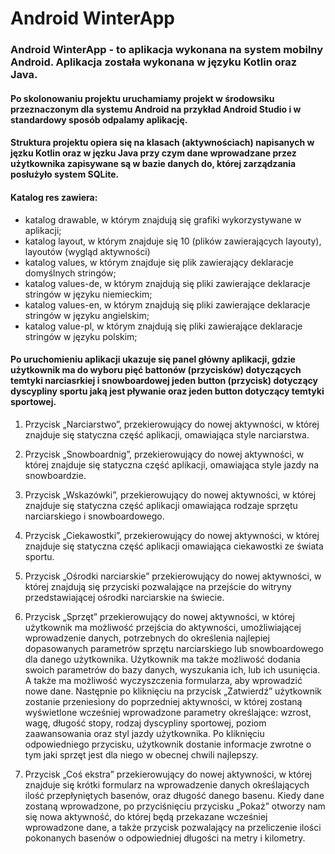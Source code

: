 # Android WinterApp
### Android WinterApp - to aplikacja wykonana na system mobilny Android. Aplikacja została wykonana w języku Kotlin oraz Java. 
#### Po skolonowaniu projektu uruchamiamy projekt w środowsiku przeznaczonym dla systemu Android na przykład Android Studio i w standardowy sposób odpalamy aplikację. 
#### Struktura projektu opiera się na klasach (aktywnościach) napisanych w jęzku Kotlin oraz w jęzku Java przy czym dane wprowadzane przez użytkownika zapisywane są w bazie danych do, której zarządzania posłużyło system SQLite.
#### Katalog res zawiera:
* katalog drawable, w którym znajdują się grafiki wykorzystywane w aplikacji;
* katalog layout, w którym znajduje się 10 (plików zawierających layouty), layoutów (wygląd aktywności)
* katalog values, w którym znajduje się plik zawierający deklaracje	domyślnych stringów;
* katalog values-de, w którym znajdują się pliki zawierające deklaracje stringów w języku niemieckim;
* katalog values-en, w którym znajdują się pliki zawierające deklaracje stringów w języku angielskim;
* katalog value-pl, w którym znajdują się pliki zawierające deklaracje stringów w języku polskim;

#### Po uruchomieniu aplikacji ukazuje się panel główny aplikacji, gdzie użytkownik ma do wyboru pięć battonów (przycisków) dotyczących temtyki narciasrkiej i snowboardowej  jeden button (przycisk) dotyczący dyscypliny sportu jaką jest pływanie oraz jeden button dotyczący temtyki sportowej. 

1. Przycisk „Narciarstwo”, przekierowujący do nowej 	aktywności, w której znajduje się statyczna część aplikacji, 	omawiająca style narciarstwa.

2. Przycisk „Snowboardnig”, przekierowujący do nowej 	aktywności, w której znajduje się statyczna część aplikacji, 	omawiająca style jazdy na snowboardzie.

3. Przycisk „Wskazówki”, przekierowujący do nowej 	aktywności, w której znajduje się statyczna część aplikacji 	omawiająca rodzaje sprzętu narciarskiego i snowboardowego.

4. Przycisk „Ciekawostki”, przekierowujący do nowej 	aktywności, w której znajduje się statyczna część aplikacji 	omawiająca ciekawostki ze świata sportu.

5. Przycisk „Ośrodki narciarskie” przekierowujący do nowej 	aktywności, w której znajdują się przyciski pozwalające na 	przejście do witryny przedstawiającej ośrodki narciarskie na 	świecie.

6. Przycisk „Sprzęt” przekierowujący do nowej aktywności, w której użytkownik ma możliwość przejścia do aktywności, umożliwiającej wprowadzenie danych, potrzebnych do określenia najlepiej dopasowanych parametrów sprzętu narciarskiego lub snowboardowego dla danego użytkownika. Użytkownik ma także możliwość dodania swoich parametrów do bazy danych, wyszukania ich, lub ich usunięcia. A także ma możliwość wyczyszczenia formularza, aby wprowadzić nowe dane. 
Następnie po kliknięciu na przycisk „Zatwierdź” użytkownik zostanie przeniesiony do poprzedniej aktywności, w której zostaną wyświetlone wcześniej wprowadzone parametry określające: wzrost, wagę, długość stopy, rodzaj dyscypliny sportowej, poziom zaawansowania oraz styl jazdy użytkownika. Po kliknięciu odpowiedniego przycisku, użytkownik dostanie informacje zwrotne o tym jaki sprzęt jest dla niego w obecnej chwili najlepszy. 

7. Przycisk „Coś ekstra” przekierowujący do nowej aktywności, w której znajduje się krótki formularz na wprowadzenie danych określających ilość przepłyniętych basenów, oraz długość danego basenu. Kiedy dane zostaną wprowadzone, po przyciśnięciu przycisku „Pokaż” otworzy nam się nowa aktywność, do której będą przekazane wcześniej wprowadzone dane, a także przycisk pozwalający na przeliczenie ilości pokonanych basenów o odpowiedniej długości na metry i kilometry.
